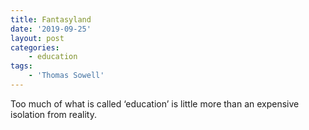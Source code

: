 ```yaml
---
title: Fantasyland
date: '2019-09-25'
layout: post
categories:
    - education
tags:
    - 'Thomas Sowell'
---
```


Too much of what is called ‘education’ is little more than an expensive isolation from reality.